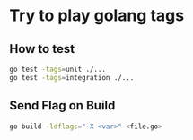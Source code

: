 # Try to play golang tags

## How to test

```sh
go test -tags=unit ./...
go test -tags=integration ./...
```

## Send Flag on Build

```sh
go build -ldflags="-X <var>" <file.go>
```
